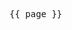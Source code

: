 <script setup>
import { useData } from 'vitepress'

const { page } = useData()
</script>

<pre>{{ page }}</pre>
